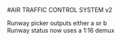 #AIR TRAFFIC CONTROL SYSTEM v2

Runway picker outputs either a or b<br/>
Runway status now uses a 1:16 demux
